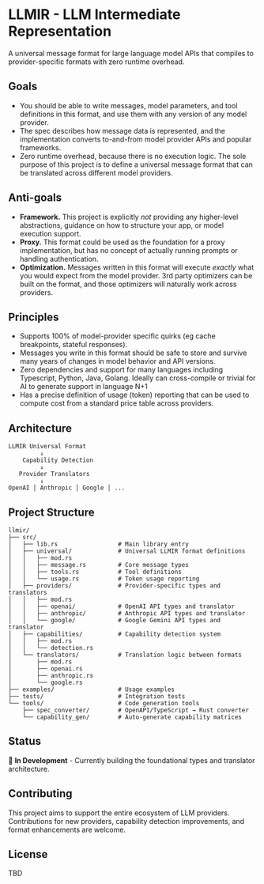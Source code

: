 # LLMIR - LLM Intermediate Representation

A universal message format for large language model APIs that compiles to provider-specific formats with zero runtime overhead.

## Goals

- You should be able to write messages, model parameters, and tool definitions in this format, and use them with any version of any model provider.
- The spec describes how message data is represented, and the implementation converts to-and-from model provider APIs and popular frameworks.
- Zero runtime overhead, because there is no execution logic. The sole purpose of this project is to define a universal message format that can be translated across different model providers.

## Anti-goals

- **Framework.** This project is explicitly _not_ providing any higher-level abstractions, guidance on how to structure your app, or model execution support.
- **Proxy.** This format could be used as the foundation for a proxy implementation, but has no concept of actually running prompts or handling authentication.
- **Optimization.** Messages written in this format will execute _exactly_ what you would expect from the model provider. 3rd party optimizers can be built on the format, and those optimizers will naturally work across providers.

## Principles

- Supports 100% of model-provider specific quirks (eg cache breakpoints, stateful responses).
- Messages you write in this format should be safe to store and survive many years of changes in model behavior and API versions.
- Zero dependencies and support for many languages including Typescript, Python, Java, Golang. Ideally can cross-compile or trivial for AI to generate support in language N+1
- Has a precise definition of usage (token) reporting that can be used to compute cost from a standard price table across providers.

## Architecture

```
LLMIR Universal Format
         ↓
    Capability Detection
         ↓
   Provider Translators
         ↓
OpenAI │ Anthropic │ Google │ ...
```

## Project Structure

```
llmir/
├── src/
│   ├── lib.rs                 # Main library entry
│   ├── universal/             # Universal LLMIR format definitions
│   │   ├── mod.rs
│   │   ├── message.rs         # Core message types
│   │   ├── tools.rs           # Tool definitions
│   │   └── usage.rs           # Token usage reporting
│   ├── providers/             # Provider-specific types and translators
│   │   ├── mod.rs
│   │   ├── openai/            # OpenAI API types and translator
│   │   ├── anthropic/         # Anthropic API types and translator
│   │   └── google/            # Google Gemini API types and translator
│   ├── capabilities/          # Capability detection system
│   │   ├── mod.rs
│   │   └── detection.rs
│   └── translators/           # Translation logic between formats
│       ├── mod.rs
│       ├── openai.rs
│       ├── anthropic.rs
│       └── google.rs
├── examples/                  # Usage examples
├── tests/                     # Integration tests
└── tools/                     # Code generation tools
    ├── spec_converter/        # OpenAPI/TypeScript → Rust converter
    └── capability_gen/        # Auto-generate capability matrices
```

## Status

🚧 **In Development** - Currently building the foundational types and translator architecture.

## Contributing

This project aims to support the entire ecosystem of LLM providers. Contributions for new providers, capability detection improvements, and format enhancements are welcome.

## License

TBD